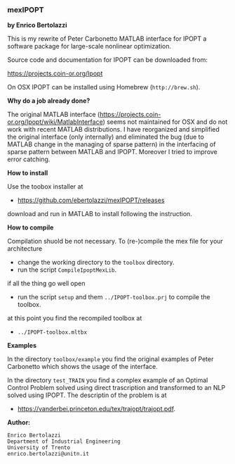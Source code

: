 ### mexIPOPT
**by Enrico Bertolazzi**

This is my rewrite of Peter Carbonetto MATLAB interface for IPOPT
a software package for large-scale ​nonlinear optimization.

Source code and documentation for IPOPT can be downloaded from:

https://projects.coin-or.org/Ipopt

On OSX IPOPT can be installed using Homebrew (`http://brew.sh`).

**Why do a job already done?**

The original MATLAB interface (https://projects.coin-or.org/Ipopt/wiki/MatlabInterface) seems not maintained for OSX and do not work with recent MATLAB distributions.
I have reorganized and simplified the original interface (only internally) and eliminated the bug (due to MATLAB change 
in the managing of sparse pattern) in the interfacing
of sparse pattern between MATLAB and IPOPT.
Moreover I tried to improve error catching.

**How to install**

Use the toobox installer at

- https://github.com/ebertolazzi/mexIPOPT/releases

download and run in MATLAB to install following the instruction.

**How to compile**

Compilation shuold be not necessary. To (re-)compile the mex file
for your architecture

- change the working directory to the `toolbox` directory.
- run the script `CompileIpoptMexLib`.

if all the thing go well open 

- run the script `setup` and them `../IPOPT-toolbox.prj` to compile the toolbox.

at this point you find the recompiled toolbox at

- `../IPOPT-toolbox.mltbx`

**Examples**

In the directory `toolbox/example` you find the original examples 
of Peter Carbonetto which shows the usage of the interface.

In the directory `test_TRAIN` you find a complex example
of an Optimal Control Problem solved using direct trascription
and transformed to an NLP solved using IPOPT.
The descriptin of the problem is at

- https://vanderbei.princeton.edu/tex/trajopt/trajopt.pdf.

**Author:**
	
	Enrico Bertolazzi
	Department of Industrial Engineering
	University of Trento
	enrico.bertolazzi@unitn.it
